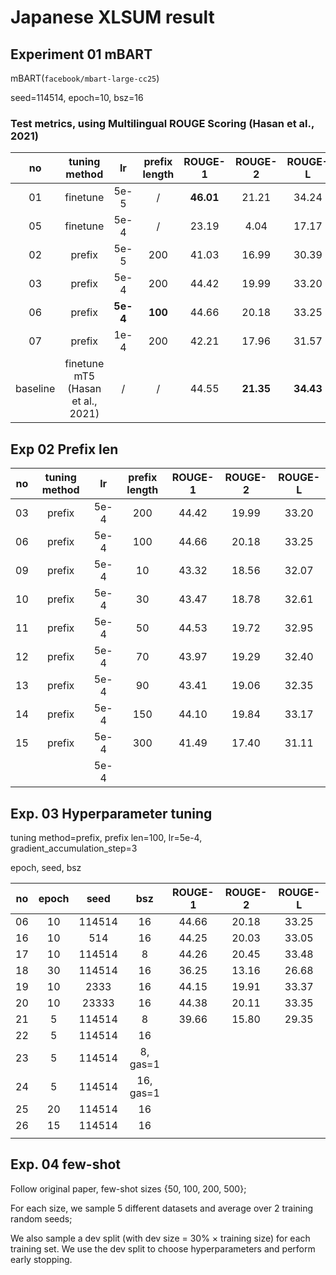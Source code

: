 # Japanese XLSUM result

## Experiment 01 mBART

mBART(`facebook/mbart-large-cc25`)

seed=114514, epoch=10, bsz=16

### Test metrics, using Multilingual ROUGE Scoring (Hasan et al., 2021)

|    no    |           tuning method           |    lr    | prefix length |  ROUGE-1  |  ROUGE-2  |  ROUGE-L  |
|:--------:|:---------------------------------:|:--------:|:-------------:|:---------:|:---------:|:---------:|
 |    01    |             finetune              |   5e-5   |       /       | __46.01__ |   21.21   |   34.24   |
 |    05    |             finetune              |   5e-4   |       /       |   23.19   |   4.04    |   17.17   |
 |    02    |              prefix               |   5e-5   |      200      |   41.03   |   16.99   |   30.39   | 
 |    03    |              prefix               |   5e-4   |      200      |   44.42   |   19.99   |   33.20   |
 |    06    |              prefix               | __5e-4__ |    __100__    |   44.66   |   20.18   |   33.25   |
 |    07    |              prefix               |   1e-4   |      200      |   42.21   |   17.96   |   31.57   |
 | baseline | finetune mT5 (Hasan et al., 2021) |    /     |       /       |   44.55   | __21.35__ | __34.43__ |


## Exp 02 Prefix len

| no  | tuning method |  lr  | prefix length | ROUGE-1 | ROUGE-2 | ROUGE-L |
|:---:|:-------------:|:----:|:-------------:|:-------:|:-------:|:-------:|
 | 03  |    prefix     | 5e-4 |      200      |  44.42  |  19.99  |  33.20  |
 | 06  |    prefix     | 5e-4 |      100      |  44.66  |  20.18  |  33.25  |
| 09  |    prefix     | 5e-4 |      10       |  43.32  |  18.56  |  32.07  |
| 10  |    prefix     | 5e-4 |      30       |  43.47  |  18.78  |  32.61  |
| 11  |    prefix     | 5e-4 |      50       |  44.53  |  19.72  |  32.95  |
| 12  |    prefix     | 5e-4 |      70       |  43.97  |  19.29  |  32.40  |
| 13  |    prefix     | 5e-4 |      90       |  43.41  |  19.06  |  32.35  |
| 14  |    prefix     | 5e-4 |      150      |  44.10  |  19.84  |  33.17  |
| 15  |    prefix     | 5e-4 |      300      |  41.49  |  17.40  |  31.11  |
|     |               | 5e-4 |               |         |         |         |


## Exp. 03 Hyperparameter tuning

tuning method=prefix, prefix len=100, lr=5e-4, gradient_accumulation_step=3

epoch, seed, bsz

| no  | epoch |  seed  |    bsz    | ROUGE-1 | ROUGE-2 | ROUGE-L |
|:---:|:-----:|:------:|:---------:|:-------:|:-------:|:-------:|
| 06  |  10   | 114514 |    16     |  44.66  |  20.18  |  33.25  |
| 16  |  10   |  514   |    16     |  44.25  |  20.03  |  33.05  |
| 17  |  10   | 114514 |     8     |  44.26  |  20.45  |  33.48  |
| 18  |  30   | 114514 |    16     |  36.25  |  13.16  |  26.68  |
| 19  |  10   |  2333  |    16     |  44.15  |  19.91  |  33.37  |
| 20  |  10   | 23333  |    16     |  44.38  |  20.11  |  33.35  |
| 21  |   5   | 114514 |     8     |  39.66  |  15.80  |  29.35  |
| 22  |   5   | 114514 |    16     |         |         |         |
| 23  |   5   | 114514 | 8, gas=1  |         |         |         |
| 24  |   5   | 114514 | 16, gas=1 |         |         |         |
| 25  |  20   | 114514 |    16     |         |         |         |
| 26  |  15   | 114514 |    16     |         |         |         |
|     |       |        |           |         |         |         |


## Exp. 04 few-shot

Follow original paper, few-shot sizes {50, 100, 200, 500};

For each size, we sample 5 different datasets and average over 2 training random seeds;

We also sample a dev split (with dev size = 30% × training size) for each training set. 
We use the dev split to choose hyperparameters and perform early stopping.

